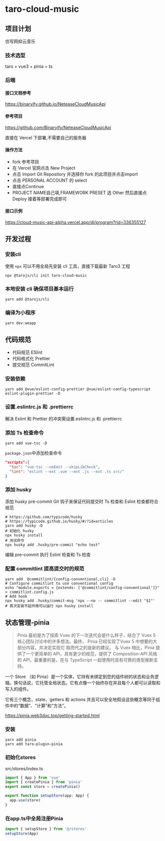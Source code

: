 # taro-cloud-music

## 项目计划

仿写网抑云音乐

### 技术选型

taro + vue3 + pinia + ts

### 后端

#### 接口文档参考

<https://binaryify.github.io/NeteaseCloudMusicApi>

#### 参考项目

<https://github.com/Binaryify/NeteaseCloudMusicApi>

直接在 Vercel 下部署,不需要自己的服务器

#### 操作方法

- fork 参考项目
- 在 Vercel 官网点击 New Project
- 点击 Import Git Repository 并选择你 fork 的此项目并点击import
- 点击 PERSONAL ACCOUNT 的 select
- 直接点Continue
- PROJECT NAME自己填,FRAMEWORK PRESET 选 Other 然后直接点 Deploy 接着等部署完成即可

#### 接口示例

<https://cloud-music-api-alpha.vercel.app/dj/program?rid=336355127>

## 开发过程

### 安装cli

使用 `npx` 可以不用全局先安装 cli 工具，直接下载最新 Taro3 工程

```shell
npx @tarojs/cli init taro-cloud-music
```

### 本地安装 cli 确保项目基本运行

```shell
yarn add @tarojs/cli
```

### 编译为小程序

```shell
yarn dev:weapp
```

## 代码规范

- 代码规范 ESlint
- 代码格式化 Prettier
- 提交规范 CommitLint

### 安装依赖

```shell
yarn add @vue/eslint-config-prettier @vue/eslint-config-typescript eslint-plugin-prettier -D
```

### 设置.eslintrc.js 和 .prettierrc

解决 Eslint 和 Prettier 的冲突需设置.eslintrc.js 和 .prettierrc

### 添加 Ts 检查命令

```shell
yarn add vue-tsc -D
```

`package.json`中添加检查命令

```json
"scripts":{
  "tsc": "vue-tsc --noEmit --skipLibCheck",
  "lint": "eslint --ext .vue --ext .js --ext .ts src/"
}
```

### 添加 husky

添加 husky pre-commit Git 钩子来保证代码提交时 Ts 检查和 Eslint 检查都符合规范

```shell
# https://github.com/typicode/husky
# https://typicode.github.io/husky/#/?id=articles
yarn add husky -D
# 初始化 husky
npx husky install
# 测试命令
npx husky add .husky/pre-commit "echo test"
```

编辑 pre-commit 执行 Eslint 检查和 Ts 检查

### 配置 commitlint 提高提交时的规范

```shell
yarn add  @commitlint/{config-conventional,cli} -D
# Configure commitlint to use conventional config
echo "module.exports = {extends: ['@commitlint/config-conventional']}" > commitlint.config.js
# Add hook
npx husky add .husky/commit-msg 'npx --no -- commitlint --edit "$1"'
# 首次安装不起作用可以运行 npx husky install
```

## 状态管理-pinia

> Pinia 最初是为了探索 Vuex 的下一次迭代会是什么样子，结合了 Vuex 5 核心团队讨论中的许多想法。最终， Pinia 已经实现了Vuex 5 中想要的大部分内容，并决定实现它 取而代之的是新的建议。
> 与 Vuex 相比，Pinia 提供了一个更简单的 API，具有更少的规范，提供了 Composition-API 风格的 API，最重要的是，在与 TypeScript 一起使用时具有可靠的类型推断支持。

一个 Store （如 Pinia）是一个实体，它持有未绑定到您的组件树的状态和业务逻辑。换句话说，它托管全局状态。它有点像一个始终存在并且每个人都可以读取和写入的组件。

它有三个概念，state、getters 和 actions 并且可以安全地假设这些概念等同于组件中的“数据”、“计算”和“方法”。

<https://pinia.web3doc.top/getting-started.html>

### 安装

```shell
yarn add pinia
yarn add taro-plugin-pinia
```

### 初始化stores

src/stores/index.ts

```ts
import { App } from 'vue'
import { createPinia } from 'pinia'
export const store = createPinia()

export function setupStore(app: App) {
  app.use(store)
}
```

### 在app.ts中全局注册Pinia

```ts
import { setupStore } from '@/stores'
setupStore(App)
```
